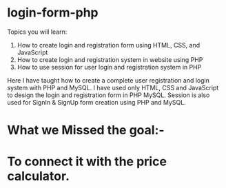 # login-form-php

Topics you will learn:
1) How to create login and registration form using HTML, CSS, and JavaScript
3) How to create login and registration system in website using PHP
4) How to use session for user login and registration system in PHP

Here I have taught how to create a complete user registration and login system with PHP and MySQL. I have used only HTML, CSS and JavaScript to design the login and registration form in PHP MySQL. Session is also used for SignIn & SignUp form creation using PHP and MySQL.

# What we Missed the goal:-
# To connect it with the price calculator.
